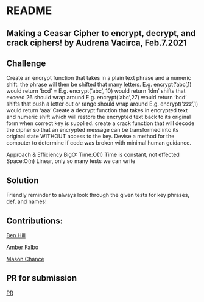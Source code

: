 # README

## Making a Ceasar Cipher to encrypt, decrypt, and crack ciphers! by Audrena Vacirca, Feb.7.2021

## Challenge

Create an encrypt function that takes in a plain text phrase and a numeric shift.
the phrase will then be shifted that many letters.
E.g. encrypt(‘abc’,1) would return ‘bcd’ = E.g. encrypt(‘abc’, 10) would return ‘klm’
shifts that exceed 26 should wrap around
E.g. encrypt(‘abc’,27) would return ‘bcd’
shifts that push a letter out or range should wrap around
E.g. encrypt(‘zzz’,1) would return ‘aaa’
Create a decrypt function that takes in encrypted text and numeric shift which will restore the encrypted text back to its original form when correct key is supplied.
create a crack function that will decode the cipher so that an encrypted message can be transformed into its original state WITHOUT access to the key.
Devise a method for the computer to determine if code was broken with minimal human guidance.

Approach & Efficiency
BigO: Time:O(1) Time is constant, not effected Space:O(n) Linear, only so many tests we can write

## Solution

Friendly reminder to always look through the given tests for key phrases, def, and names!

## Contributions:

[Ben Hill](https://github.com/ben-hill33)

[Amber Falbo](https://github.com/AmberFalbo)

[Mason Chance](https://github.com/MasonChance)

## PR for submission

[PR](https://github.com/NyxofDarkness/ceasar-cipher/pull/1)